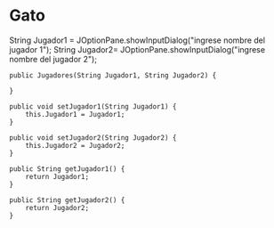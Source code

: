 # Gato
 String Jugador1 = JOptionPane.showInputDialog("ingrese nombre del jugador 1");
    String Jugador2= JOptionPane.showInputDialog("ingrese nombre del jugador 2");

    public Jugadores(String Jugador1, String Jugador2) {
     
    }

    public void setJugador1(String Jugador1) {
        this.Jugador1 = Jugador1;
    }

    public void setJugador2(String Jugador2) {
        this.Jugador2 = Jugador2;
    }

    public String getJugador1() {
        return Jugador1;
    }

    public String getJugador2() {
        return Jugador2;
    }
